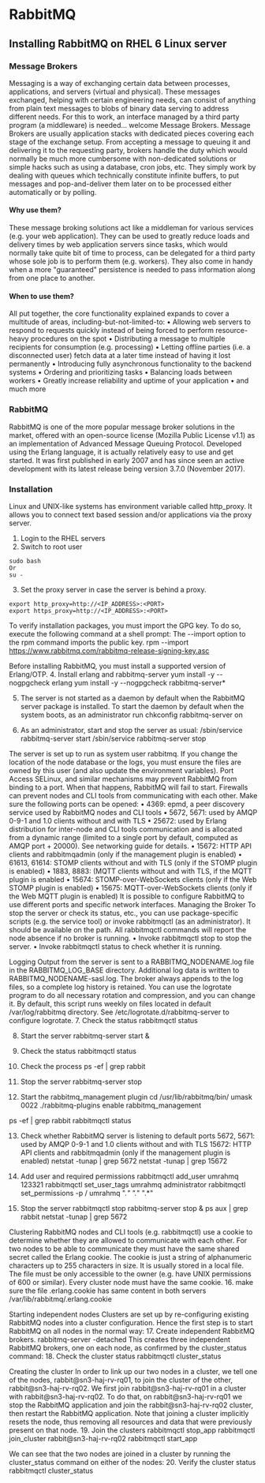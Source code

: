 # RabbitMQ
## Installing RabbitMQ on RHEL 6 Linux server

### Message Brokers
Messaging is a way of exchanging certain data between processes, applications, and servers (virtual and physical). These messages exchanged, helping with certain engineering needs, can consist of anything from plain text messages to blobs of binary data serving to address different needs. For this to work, an interface managed by a third party program (a middleware) is needed… welcome Message Brokers.
Message Brokers are usually application stacks with dedicated pieces covering each stage of the exchange setup. From accepting a message to queuing it and delivering it to the requesting party, brokers handle the duty which would normally be much more cumbersome with non-dedicated solutions or simple hacks such as using a database, cron jobs, etc. They simply work by dealing with queues which technically constitute infinite buffers, to put messages and pop-and-deliver them later on to be processed either automatically or by polling.
#### Why use them?
These message broking solutions act like a middleman for various services (e.g. your web application). They can be used to greatly reduce loads and delivery times by web application servers since tasks, which would normally take quite bit of time to process, can be delegated for a third party whose sole job is to perform them (e.g. workers). They also come in handy when a more "guaranteed" persistence is needed to pass information along from one place to another.
#### When to use them?
All put together, the core functionality explained expands to cover a multitude of areas, including-but-not-limited-to:
•	Allowing web servers to respond to requests quickly instead of being forced to perform resource-heavy procedures on the spot
•	Distributing a message to multiple recipients for consumption (e.g. processing)
•	Letting offline parties (i.e. a disconnected user) fetch data at a later time instead of having it lost permanently
•	Introducing fully asynchronous functionality to the backend systems
•	Ordering and prioritizing tasks
•	Balancing loads between workers
•	Greatly increase reliability and uptime of your application
•	and much more

### RabbitMQ
RabbitMQ is one of the more popular message broker solutions in the market, offered with an open-source license (Mozilla Public License v1.1) as an implementation of Advanced Message Queuing Protocol. Developed using the Erlang language, it is actually relatively easy to use and get started. It was first published in early 2007 and has since seen an active development with its latest release being version 3.7.0 (November 2017).

### Installation
Linux and UNIX-like systems has environment variable called http_proxy. It allows you to connect text based session and/or applications via the proxy server. 
1. Login to the RHEL servers
2. Switch to root user
```
sudo bash 
Or
su -
```
3. Set the proxy server in case the server is behind a proxy.
```
export http_proxy=http://<IP_ADDRESS>:<PORT>
export https_proxy=http://<IP_ADDRESS>:<PORT>
```
To verify installation packages, you must import the GPG key. To do so, execute the following command at a shell prompt:
The --import option to the rpm command imports the public key.
rpm --import https://www.rabbitmq.com/rabbitmq-release-signing-key.asc

Before installing RabbitMQ, you must install a supported version of Erlang/OTP. 
4. Install erlang and rabbitmq-server
yum install -y --nogpgcheck erlang
yum install -y --nogpgcheck rabbitmq-server*

5. The server is not started as a daemon by default when the RabbitMQ server package is installed. To start the daemon by default when the system boots, as an administrator run
chkconfig rabbitmq-server on

6. As an administrator, start and stop the server as usual:
/sbin/service rabbitmq-server start
/sbin/service rabbitmq-server stop

The server is set up to run as system user rabbitmq. If you change the location of the node database or the logs, you must ensure the files are owned by this user (and also update the environment variables).
Port Access
SELinux, and similar mechanisms may prevent RabbitMQ from binding to a port. When that happens, RabbitMQ will fail to start. Firewalls can prevent nodes and CLI tools from communicating with each other. Make sure the following ports can be opened:
•	4369: epmd, a peer discovery service used by RabbitMQ nodes and CLI tools
•	5672, 5671: used by AMQP 0-9-1 and 1.0 clients without and with TLS
•	25672: used by Erlang distribution for inter-node and CLI tools communication and is allocated from a dynamic range (limited to a single port by default, computed as AMQP port + 20000). See networking guide for details.
•	15672: HTTP API clients and rabbitmqadmin (only if the management plugin is enabled)
•	61613, 61614: STOMP clients without and with TLS (only if the STOMP plugin is enabled)
•	1883, 8883: (MQTT clients without and with TLS, if the MQTT plugin is enabled
•	15674: STOMP-over-WebSockets clients (only if the Web STOMP plugin is enabled)
•	15675: MQTT-over-WebSockets clients (only if the Web MQTT plugin is enabled)
It is possible to configure RabbitMQ to use different ports and specific network interfaces.
Managing the Broker
To stop the server or check its status, etc., you can use package-specific scripts (e.g. the service tool) or invoke rabbitmqctl (as an administrator). It should be available on the path. All rabbitmqctl commands will report the node absence if no broker is running.
•	Invoke rabbitmqctl stop to stop the server.
•	Invoke rabbitmqctl status to check whether it is running.

Logging
Output from the server is sent to a RABBITMQ_NODENAME.log file in the RABBITMQ_LOG_BASE directory. Additional log data is written to RABBITMQ_NODENAME-sasl.log.
The broker always appends to the log files, so a complete log history is retained.
You can use the logrotate program to do all necessary rotation and compression, and you can change it. By default, this script runs weekly on files located in default /var/log/rabbitmq directory. See /etc/logrotate.d/rabbitmq-server to configure logrotate.
7. Check the status
rabbitmqctl status
 
8. Start the server
rabbitmq-server start &
 
 
9. Check the status
rabbitmqctl status
 
10. Check the process
ps -ef | grep rabbit
 
11. Stop the server
rabbitmq-server stop
 
12. Start the rabbitmq_management plugin
cd /usr/lib/rabbitmq/bin/
umask 0022
./rabbitmq-plugins enable rabbitmq_management
 
ps -ef | grep rabbit
rabbitmqctl status

13. Check whether RabbitMQ server is listening to default ports
5672, 5671: used by AMQP 0-9-1 and 1.0 clients without and with TLS
15672: HTTP API clients and rabbitmqadmin (only if the management plugin is enabled)
netstat -tunap | grep 5672
netstat -tunap | grep 15672
 

14. Add user and required permissions
rabbitmqctl add_user umrahmq 123321
rabbitmqctl set_user_tags umrahmq administrator
rabbitmqctl set_permissions -p / umrahmq ".*" ".*" ".*"

15. Stop the server
rabbitmqctl stop
rabbitmq-server stop &
ps aux | grep rabbit
netstat -tunap | grep 5672

Clustering
RabbitMQ nodes and CLI tools (e.g. rabbitmqctl) use a cookie to determine whether they are allowed to communicate with each other. For two nodes to be able to communicate they must have the same shared secret called the Erlang cookie. The cookie is just a string of alphanumeric characters up to 255 characters in size. It is usually stored in a local file. The file must be only accessible to the owner (e.g. have UNIX permissions of 600 or similar). Every cluster node must have the same cookie.
16. make sure the file .erlang.cookie has same content in both servers
/var/lib/rabbitmq/.erlang.cookie

Starting independent nodes
Clusters are set up by re-configuring existing RabbitMQ nodes into a cluster configuration. Hence the first step is to start RabbitMQ on all nodes in the normal way:
17. Create independent RabbitMQ brokers.
rabbitmq-server -detached
This creates three independent RabbitMQ brokers, one on each node, as confirmed by the cluster_status command:
18. Check the cluster status
rabbitmqctl cluster_status
 

Creating the cluster
In order to link up our two nodes in a cluster, we tell one of the nodes, rabbit@sn3-haj-rv-rq01, to join the cluster of the other, rabbit@sn3-haj-rv-rq02.
We first join rabbit@sn3-haj-rv-rq01 in a cluster with rabbit@sn3-haj-rv-rq02. To do that, on rabbit@sn3-haj-rv-rq01 we stop the RabbitMQ application and join the rabbit@sn3-haj-rv-rq02 cluster, then restart the RabbitMQ application. Note that joining a cluster implicitly resets the node, thus removing all resources and data that were previously present on that node.
19. Join the clusters
rabbitmqctl stop_app
rabbitmqctl join_cluster rabbit@sn3-haj-rv-rq02
rabbitmqctl start_app
 
We can see that the two nodes are joined in a cluster by running the cluster_status command on either of the nodes:
20. Verify the cluster status
rabbitmqctl cluster_status
 


